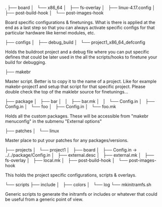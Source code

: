 .
├── board
│   └── x86_64
│       ├── fs-overlay
│       ├── linux-4.17.config
│       ├── post-build-hook
│       └── post-images-hook

Board specific configurations & finetunings. What is there is applied at the
end as a last step so that you can always activate specific configs for that
particular hardware like kernel modules, etc.

├── configs
│   ├── debug_build
│   └── project1_x86_64_defconfig

Holds the buildroot project and a debug file where you can put specific
defines that could be later used in the all the scripts/hooks to finetune
your build for debugging.

├── makebr

Master script. Better is to copy it to the name of a project. Like for
example makebr-project1 and setup that script for that specific project.
Please double check the top of the maklebr source for finetunings...

├── package
│   ├── bar
│   │   ├── bar.mk
│   │   └── Config.in
│   ├── Config.in
│   └── foo
│       ├── Config.in
│       └── foo.mk

Holds all the custom packages. These will be accessible from
"makebr menuconfig" in the submenu "External options"

├── patches
│   └── linux

Master place to put your patches for any packages/versions.

├── projects
│   └── project1
│       ├── board
│       ├── Config.in -> ../../package/Config.in
│       ├── external.desc
│       ├── external.mk
│       ├── fs-overlay
│       ├── local.mk
│       ├── post-build-hook
│       └── post-images-hook

This holds the project specific configurations, scripts & overlays.

└── scripts
    ├── include
    │   ├── colors
    │   └── log
    └── mkinitramfs.sh

Generic scripts to generate the initramfs or includes or whatever that could
be useful from a generic point of view.
